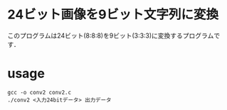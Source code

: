 # 24ビット画像を9ビット文字列に変換
このプログラムは24ビット(8:8:8)を9ビット(3:3:3)に変換するプログラムです．
# usage
```
gcc -o conv2 conv2.c
./conv2 <入力24bitデータ> 出力データ
```
